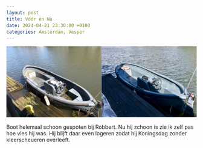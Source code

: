 ```yaml
---
layout: post
title: Vóór èn Na
date: 2024-04-21 23:30:00 +0100
categories: Amsterdam, Vesper
---
```


![2024-04-21-vesper.png](../assets/2024-04-21-vesper.png)

Boot helemaal schoon gespoten bij Robbert. Nu hij zchoon is zie ik zelf pas hoe vies hij was. Hij blijft daar even logeren zodat hij Koningsdag zonder kleerscheueren overleeft.